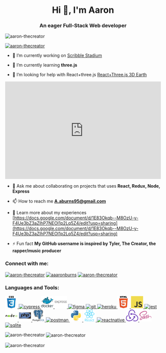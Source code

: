 <h1 align="center">Hi 👋, I'm Aaron</h1>
<h3 align="center">An eager Full-Stack Web developer</h3>

<p align="left"> <img src="https://komarev.com/ghpvc/?username=aaron-thecreator&label=Profile%20views&color=0e75b6&style=flat" alt="aaron-thecreator" /> </p>

<p align="left"> <a href="https://github.com/ryo-ma/github-profile-trophy"><img src="https://github-profile-trophy.vercel.app/?username=aaron-thecreator" alt="aaron-thecreator" /></a> </p>

- 🔭 I’m currently working on [Scribble Stadium](https://github.com/Lambda-School-Labs/scribble-stadium-be)

- 🌱 I’m currently learning **three.js**

- 🤝 I’m looking for help with React+three.js [React+Three.js 3D Earth](https://github.com/Aaron-TheCreator/react-3d-earth)
<div style="position: relative; padding-bottom: 62.5%; height: 0;"><iframe src="https://www.loom.com/embed/98ee37a26bf44f5798b1f50d277d51df" frameborder="0" webkitallowfullscreen mozallowfullscreen allowfullscreen style="position: absolute; top: 0; left: 0; width: 100%; height: 100%;"></iframe></div>

- 💬 Ask me about collaborating on projects that uses **React, Redux, Node, Express**

- 📫 How to reach me **A.aburns95@gmail.com**

- 📄 Learn more about my experiences [https://docs.google.com/document/d/1E83Okqb--M8OzU-y-F4Ue3bZ3aZIhP7NEOI1p2Lq5Z4/edit?usp=sharing](https://docs.google.com/document/d/1E83Okqb--M8OzU-y-F4Ue3bZ3aZIhP7NEOI1p2Lq5Z4/edit?usp=sharing)

- ⚡ Fun fact **My GitHub username is inspired by Tyler, The Creator, the rapper/music producer**

<h3 align="left">Connect with me:</h3>
<p align="left">
<a href="https://codepen.io/aaron-thecreator" target="blank"><img align="center" src="https://raw.githubusercontent.com/rahuldkjain/github-profile-readme-generator/master/src/images/icons/Social/codepen.svg" alt="aaron-thecreator" height="30" width="40" /></a>
<a href="https://linkedin.com/in/aaaronburns" target="blank"><img align="center" src="https://raw.githubusercontent.com/rahuldkjain/github-profile-readme-generator/master/src/images/icons/Social/linked-in-alt.svg" alt="aaaronburns" height="30" width="40" /></a>
<a href="https://www.leetcode.com/aaron-thecreator" target="blank"><img align="center" src="https://raw.githubusercontent.com/rahuldkjain/github-profile-readme-generator/master/src/images/icons/Social/leet-code.svg" alt="aaron-thecreator" height="30" width="40" /></a>
</p>

<h3 align="left">Languages and Tools:</h3>
<p align="left"> <a href="https://www.w3schools.com/css/" target="_blank"> <img src="https://raw.githubusercontent.com/devicons/devicon/master/icons/css3/css3-original-wordmark.svg" alt="css3" width="40" height="40"/> </a> <a href="https://www.cypress.io" target="_blank"> <img src="https://raw.githubusercontent.com/simple-icons/simple-icons/6e46ec1fc23b60c8fd0d2f2ff46db82e16dbd75f/icons/cypress.svg" alt="cypress" width="40" height="40"/> </a> <a href="https://www.docker.com/" target="_blank"> <img src="https://raw.githubusercontent.com/devicons/devicon/master/icons/docker/docker-original-wordmark.svg" alt="docker" width="40" height="40"/> </a> <a href="https://expressjs.com" target="_blank"> <img src="https://raw.githubusercontent.com/devicons/devicon/master/icons/express/express-original-wordmark.svg" alt="express" width="40" height="40"/> </a> <a href="https://www.figma.com/" target="_blank"> <img src="https://www.vectorlogo.zone/logos/figma/figma-icon.svg" alt="figma" width="40" height="40"/> </a> <a href="https://git-scm.com/" target="_blank"> <img src="https://www.vectorlogo.zone/logos/git-scm/git-scm-icon.svg" alt="git" width="40" height="40"/> </a> <a href="https://heroku.com" target="_blank"> <img src="https://www.vectorlogo.zone/logos/heroku/heroku-icon.svg" alt="heroku" width="40" height="40"/> </a> <a href="https://www.w3.org/html/" target="_blank"> <img src="https://raw.githubusercontent.com/devicons/devicon/master/icons/html5/html5-original-wordmark.svg" alt="html5" width="40" height="40"/> </a> <a href="https://developer.mozilla.org/en-US/docs/Web/JavaScript" target="_blank"> <img src="https://raw.githubusercontent.com/devicons/devicon/master/icons/javascript/javascript-original.svg" alt="javascript" width="40" height="40"/> </a> <a href="https://jestjs.io" target="_blank"> <img src="https://www.vectorlogo.zone/logos/jestjsio/jestjsio-icon.svg" alt="jest" width="40" height="40"/> </a> <a href="https://nodejs.org" target="_blank"> <img src="https://raw.githubusercontent.com/devicons/devicon/master/icons/nodejs/nodejs-original-wordmark.svg" alt="nodejs" width="40" height="40"/> </a> <a href="https://www.php.net" target="_blank"> <img src="https://raw.githubusercontent.com/devicons/devicon/master/icons/php/php-original.svg" alt="php" width="40" height="40"/> </a> <a href="https://www.postgresql.org" target="_blank"> <img src="https://raw.githubusercontent.com/devicons/devicon/master/icons/postgresql/postgresql-original-wordmark.svg" alt="postgresql" width="40" height="40"/> </a> <a href="https://postman.com" target="_blank"> <img src="https://www.vectorlogo.zone/logos/getpostman/getpostman-icon.svg" alt="postman" width="40" height="40"/> </a> <a href="https://www.python.org" target="_blank"> <img src="https://raw.githubusercontent.com/devicons/devicon/master/icons/python/python-original.svg" alt="python" width="40" height="40"/> </a> <a href="https://reactjs.org/" target="_blank"> <img src="https://raw.githubusercontent.com/devicons/devicon/master/icons/react/react-original-wordmark.svg" alt="react" width="40" height="40"/> </a> <a href="https://reactnative.dev/" target="_blank"> <img src="https://reactnative.dev/img/header_logo.svg" alt="reactnative" width="40" height="40"/> </a> <a href="https://redux.js.org" target="_blank"> <img src="https://raw.githubusercontent.com/devicons/devicon/master/icons/redux/redux-original.svg" alt="redux" width="40" height="40"/> </a> <a href="https://sass-lang.com" target="_blank"> <img src="https://raw.githubusercontent.com/devicons/devicon/master/icons/sass/sass-original.svg" alt="sass" width="40" height="40"/> </a> <a href="https://www.sqlite.org/" target="_blank"> <img src="https://www.vectorlogo.zone/logos/sqlite/sqlite-icon.svg" alt="sqlite" width="40" height="40"/> </a> </p>

<p><img align="left" src="https://github-readme-stats.vercel.app/api/top-langs?username=aaron-thecreator&show_icons=true&locale=en&layout=compact" alt="aaron-thecreator" /></p>

<p>&nbsp;<img align="center" src="https://github-readme-stats.vercel.app/api?username=aaron-thecreator&show_icons=true&locale=en" alt="aaron-thecreator" /></p>

<p><img align="center" src="https://github-readme-streak-stats.herokuapp.com/?user=aaron-thecreator&" alt="aaron-thecreator" /></p>
